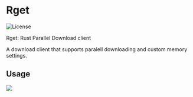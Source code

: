 # Rget
![License](https://img.shields.io/crates/l/cloak.svg)

Rget: Rust Parallel Download client

A download client that supports paralell downloading and custom memory settings.
## Usage
<img src="https://shockron22.github.io/rget.svg">

